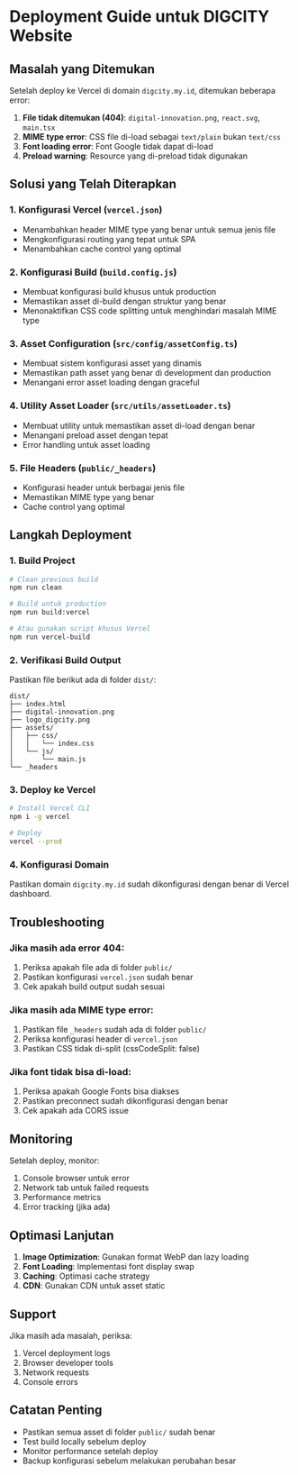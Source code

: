 # Deployment Guide untuk DIGCITY Website

## Masalah yang Ditemukan

Setelah deploy ke Vercel di domain `digcity.my.id`, ditemukan beberapa error:

1. **File tidak ditemukan (404)**: `digital-innovation.png`, `react.svg`, `main.tsx`
2. **MIME type error**: CSS file di-load sebagai `text/plain` bukan `text/css`
3. **Font loading error**: Font Google tidak dapat di-load
4. **Preload warning**: Resource yang di-preload tidak digunakan

## Solusi yang Telah Diterapkan

### 1. Konfigurasi Vercel (`vercel.json`)

- Menambahkan header MIME type yang benar untuk semua jenis file
- Mengkonfigurasi routing yang tepat untuk SPA
- Menambahkan cache control yang optimal

### 2. Konfigurasi Build (`build.config.js`)

- Membuat konfigurasi build khusus untuk production
- Memastikan asset di-build dengan struktur yang benar
- Menonaktifkan CSS code splitting untuk menghindari masalah MIME type

### 3. Asset Configuration (`src/config/assetConfig.ts`)

- Membuat sistem konfigurasi asset yang dinamis
- Memastikan path asset yang benar di development dan production
- Menangani error asset loading dengan graceful

### 4. Utility Asset Loader (`src/utils/assetLoader.ts`)

- Membuat utility untuk memastikan asset di-load dengan benar
- Menangani preload asset dengan tepat
- Error handling untuk asset loading

### 5. File Headers (`public/_headers`)

- Konfigurasi header untuk berbagai jenis file
- Memastikan MIME type yang benar
- Cache control yang optimal

## Langkah Deployment

### 1. Build Project

```bash
# Clean previous build
npm run clean

# Build untuk production
npm run build:vercel

# Atau gunakan script khusus Vercel
npm run vercel-build
```

### 2. Verifikasi Build Output

Pastikan file berikut ada di folder `dist/`:

```
dist/
├── index.html
├── digital-innovation.png
├── logo_digcity.png
├── assets/
│   ├── css/
│   │   └── index.css
│   └── js/
│       └── main.js
└── _headers
```

### 3. Deploy ke Vercel

```bash
# Install Vercel CLI
npm i -g vercel

# Deploy
vercel --prod
```

### 4. Konfigurasi Domain

Pastikan domain `digcity.my.id` sudah dikonfigurasi dengan benar di Vercel dashboard.

## Troubleshooting

### Jika masih ada error 404:

1. Periksa apakah file ada di folder `public/`
2. Pastikan konfigurasi `vercel.json` sudah benar
3. Cek apakah build output sudah sesuai

### Jika masih ada MIME type error:

1. Pastikan file `_headers` sudah ada di folder `public/`
2. Periksa konfigurasi header di `vercel.json`
3. Pastikan CSS tidak di-split (cssCodeSplit: false)

### Jika font tidak bisa di-load:

1. Periksa apakah Google Fonts bisa diakses
2. Pastikan preconnect sudah dikonfigurasi dengan benar
3. Cek apakah ada CORS issue

## Monitoring

Setelah deploy, monitor:

1. Console browser untuk error
2. Network tab untuk failed requests
3. Performance metrics
4. Error tracking (jika ada)

## Optimasi Lanjutan

1. **Image Optimization**: Gunakan format WebP dan lazy loading
2. **Font Loading**: Implementasi font display swap
3. **Caching**: Optimasi cache strategy
4. **CDN**: Gunakan CDN untuk asset static

## Support

Jika masih ada masalah, periksa:

1. Vercel deployment logs
2. Browser developer tools
3. Network requests
4. Console errors

## Catatan Penting

- Pastikan semua asset di folder `public/` sudah benar
- Test build locally sebelum deploy
- Monitor performance setelah deploy
- Backup konfigurasi sebelum melakukan perubahan besar